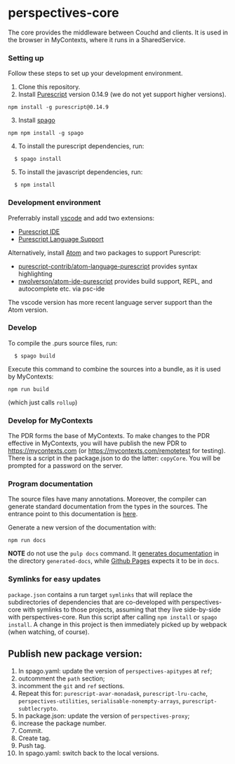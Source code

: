 perspectives-core
======================

The core provides the middleware between Couchd and clients. It is used in the browser in MyContexts, where it runs in a SharedService.

### Setting up
Follow these steps to set up your development environment.

1. Clone this repository.
2. Install [Purescript](http://www.purescript.org) version 0.14.9 (we do not yet support higher versions).

```
npm install -g purescript@0.14.9
```

3. Install [spago](https://github.com/purescript/spago)

```
npm npm install -g spago
```

4. To install the purescript dependencies, run:

```
  $ spago install
```

5. To install the javascript dependencies, run:

```
  $ npm install
```

### Development environment
Preferrably install [vscode](https://code.visualstudio.com/) and add two extensions:
  * [Purescript IDE](https://marketplace.visualstudio.com/items?itemName=nwolverson.ide-purescript)
  * [Purescript Language Support](https://marketplace.visualstudio.com/items?itemName=nwolverson.language-purescript)

Alternatively, install [Atom](https://atom.io/) and two packages to support Purescript:
  * [purescript-contrib/atom-language-purescript](https://github.com/purescript-contrib/atom-language-purescript) provides syntax highlighting
  * [nwolverson/atom-ide-purescript](https://github.com/nwolverson/atom-ide-purescript) provides build support, REPL, and autocomplete etc. via psc-ide

The vscode version has more recent language server support than the Atom version.

### Develop

To compile the .purs source files, run:

```
  $ spago build
```

Execute this command to combine the sources into a bundle, as it is used by MyContexts:

```
npm run build
```
(which just calls `rollup`)

### Develop for MyContexts
The PDR forms the base of MyContexts. To make changes to the PDR effective in MyContexts, you will have publish the new PDR to https://mycontexts.com (or https://mycontexts.com/remotetest for testing). There is a script in the package.json to do the latter: `copyCore`. You will be prompted for a password on the server.

### Program documentation
The source files have many annotations. Moreover, the compiler can generate standard documentation from the types in the sources. The entrance point to this documentation is [here](https://joopringelberg.github.io/perspectives-core/Perspectives.Docu.Main.html#t:x).

Generate a new version of the documentation with:

```
npm run docs
```

__NOTE__ do not use the `pulp docs` command. It [generates documentation](https://github.com/purescript-contrib/pulp#building-documentation) in the directory `generated-docs`, while [Github Pages](https://help.github.com/en/github/working-with-github-pages/configuring-a-publishing-source-for-your-github-pages-site) expects it to be in `docs`.

### Symlinks for easy updates
`package.json` contains a run target `symlinks` that will replace the subdirectories of dependencies that are co-developed with perspectives-core with symlinks to those projects, assuming that they live side-by-side with perspectives-core. Run this script after calling `npm install` or `spago install`. A change in this project is then immediately picked up by webpack (when watching, of course).

## Publish new package version:
1. In spago.yaml: update the version of `perspectives-apitypes` at `ref`;
2. outcomment the `path` section;
3. incomment the `git` and `ref` sections.
3. Repeat this for: `purescript-avar-monadask`, `purescript-lru-cache`, `perspectives-utilities`, `serialisable-nonempty-arrays`, `purescript-subtlecrypto`.
4. In package.json: update the version of `perspectives-proxy`;
4. increase the package number.
5. Commit.
6. Create tag.
7. Push tag.
8. In spago.yaml: switch back to the local versions.
